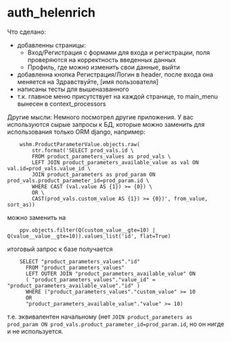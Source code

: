 # auth_helenrich

Что сделано:
- добавленны страницы:
  - Вход/Регистрация с формами для входа и регистрации, поля проверяются на корректность введенных данных
  - Профиль, где можно изменить свои данные, выйти
- добавленна кнопка Регистрация/Логин в header, после входа она меняется на Здравствуйте, [имя пользователя]
- написаны тесты для вышеназванного
- т.к. главное меню присутствует на каждой странице, то main_menu вынесен в context_processors

Другие мысли:
Немного посмотрел другие приложения. У вас используются сырые запросы к БД, которые можно заменить для использования только ORM django, например:

```
    wshm.ProductParameterValue.objects.raw(
        str.format('SELECT prod_vals.id \
        FROM product_parameters_values as prod_vals \
        LEFT JOIN product_parameters_available_value as val ON val.id=prod_vals.value_id \
        JOIN product_parameters as prod_param ON prod_vals.product_parameter_id=prod_param.id \
        WHERE CAST (val.value AS {1}) >= {0}) \
        OR \
        CAST(prod_vals.custom_value AS {1}) >= {0})', from_value, sort_as))
```

можно заменить на

```
    ppv.objects.filter(Q(custom_value__gte=10) | Q(value__value__gte=10)).values_list('id', flat=True)
```

итоговый запрос к базе получается

```
    SELECT "product_parameters_values"."id" 
      FROM "product_parameters_values" 
      LEFT OUTER JOIN "product_parameters_available_value" ON 
      ( "product_parameters_values"."value_id" = "product_parameters_available_value"."id" ) 
      WHERE ("product_parameters_values"."custom_value" >= 10 
      OR 
      "product_parameters_available_value"."value" >= 10)
```
т.е. эквивалентен начальному (нет `JOIN product_parameters as prod_param ON prod_vals.product_parameter_id=prod_param.id`, но он нигде и не используется.

